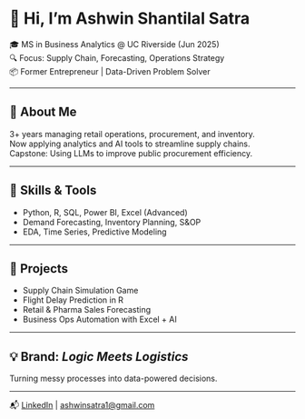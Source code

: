 # 👋 Hi, I’m Ashwin Shantilal Satra

🎓 MS in Business Analytics @ UC Riverside (Jun 2025)  
🔍 Focus: Supply Chain, Forecasting, Operations Strategy  
📦 Former Entrepreneur | Data-Driven Problem Solver

---

## 💼 About Me

3+ years managing retail operations, procurement, and inventory.  
Now applying analytics and AI tools to streamline supply chains.  
Capstone: Using LLMs to improve public procurement efficiency.

---

## 🧠 Skills & Tools

- Python, R, SQL, Power BI, Excel (Advanced)  
- Demand Forecasting, Inventory Planning, S&OP  
- EDA, Time Series, Predictive Modeling  

---

## 🔧 Projects

- Supply Chain Simulation Game  
- Flight Delay Prediction in R  
- Retail & Pharma Sales Forecasting  
- Business Ops Automation with Excel + AI  

---

## 💡 Brand: *Logic Meets Logistics*

Turning messy processes into data-powered decisions.

---

📬 [LinkedIn](https://www.linkedin.com/in/ashwinshantilalsatra) | ashwinsatra1@gmail.com
